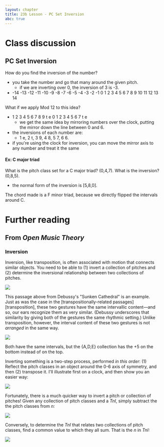 ```yaml
---
layout: chapter
title: 23b Lesson - PC Set Inversion
abc: true
---
```


# Class discussion
## PC Set Inversion

How do you find the inversion of the number?
- you take the number and go that many around the given pitch. 
  - if we are inverting over 0, the inversion of 3 is -3. 
- -14 -13 -12 -11 -10 -9 -8 -7 -6 -5 -4 -3 -2 -1 0 1 2 3 4 5 6 7 8 9 10 11 12 13 14

What if we apply Mod 12 to this idea?
- 1 2 3 4 5 6 7 8 9 t e 0 1 2 3 4 5 6  7 t e 
  - we get the same idea by mirroring numbers over the clock, putting the mirror down the line between 0 and 6.
- the inversions of each number are:
  - 1 e, 2 t, 3 9, 4 8, 5 7, 6 6.
- if you're using the clock for inversion, you can move the mirror axis to any number and treat it the same

#### Ex: C major triad
What is the pitch class set for a C major triad?
(0,4,7). 
What is the inversion? 
(0,8,5).
  - the normal form of the inversion is [5,8,0].
  
The chord made is a F minor triad, because we directly flipped the intervals around C. 

# Further reading

## From *Open Music Theory*

### Inversion

Inversion, like transposition, is often associated with motion that connects similar objects. You need to be able to (1) invert a collection of pitches and (2) determine the inversional relationship between two collections of pitches.

[![](/images/postTonal/inversion.png)](/images/postTonal/inversion.png)

This passage above from Debussy's "Sunken Cathedral" is an example. Just as was the case in the [transpositionally-related passages][transposition], these two gestures have the same intervallic content—and so, our ears recognize them as very similar. (Debussy underscores that similarity by giving both of the gestures the same rhythmic setting.) Unlike transposition, however, the interval content of these two gestures is not *arranged* in the same way.

[![](/images/postTonal/inversionallyRelated.png)](/images/postTonal/inversionallyRelated.png)

Both have the same intervals, but the {A,D,E} collection has the +5 on the bottom instead of on the top.

Inverting something is a two-step process, performed *in this order*: (1) Reflect the pitch classes in an object around the 0-6 axis of symmetry, and then (2) transpose it. I'll illustrate first on a clock, and then show you an easier way:

[![](/images/postTonal/invertingWithAClock.png)](/images/postTonal/invertingWithAClock.png)

Fortunately, there is a much quicker way to invert a pitch or collection of pitches! Given any collection of pitch classes and a _TnI_, simply subtract the the pitch classes from _n:_

[![](/images/postTonal/differences.png)](/images/postTonal/differences.png)

Conversely, to determine the _TnI_ that relates two collections of pitch classes, find a common value to which they all sum. That is the _n_ in _TnI:_

[![](/images/postTonal/sums.png)](/images/postTonal/sums.png)
